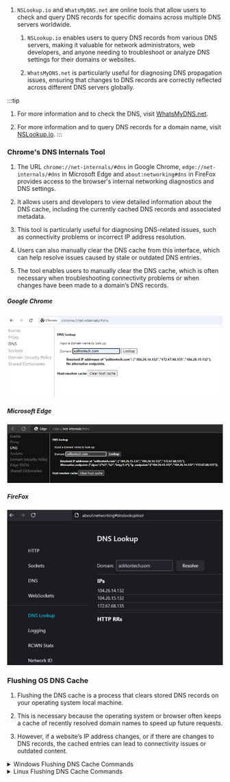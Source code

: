 1. `NSLookup.io` and `WhatsMyDNS.net` are online tools that allow users to check and query DNS records for specific domains across multiple DNS servers worldwide.

    1. `NSLookup.io` enables users to query DNS records from various DNS servers, making it valuable for network administrators, web developers, and anyone needing to troubleshoot or analyze DNS settings for their domains or websites.

    2. `WhatsMyDNS.net` is particularly useful for diagnosing DNS propagation issues, ensuring that changes to DNS records are correctly reflected across different DNS servers globally.

:::tip
1. For more information and to check the DNS, visit [WhatsMyDNS.net](https://www.whatsmydns.net/).

2. For more information and to query DNS records for a domain name, visit [NSLookup.io](https://www.nslookup.io/).
:::

### Chrome's DNS Internals Tool

1. The URL `chrome://net-internals/#dns` in Google Chrome, `edge://net-internals/#dns` in Microsoft Edge and `about:networking#dns` in FireFox provides access to the browser's internal networking diagnostics and DNS settings. 

2. It allows users and developers to view detailed information about the DNS cache, including the currently cached DNS records and associated metadata. 

3. This tool is particularly useful for diagnosing DNS-related issues, such as connectivity problems or incorrect IP address resolution. 

4. Users can also manually clear the DNS cache from this interface, which can help resolve issues caused by stale or outdated DNS entries.

5. The tool enables users to manually clear the DNS cache, which is often necessary when troubleshooting connectivity problems or when changes have been made to a domain’s DNS records.

##### Google Chrome

![Chrome DNS](./Images/chromeDNs.png)

##### Microsoft Edge

![Edge](./Images/Edge.png)

##### FireFox

![FireFox](./Images/FireFox.png)

### Flushing OS DNS Cache

1. Flushing the DNS cache is a process that clears stored DNS records on your operating system local machine. 

2. This is necessary because the operating system or browser often keeps a cache of recently resolved domain names to speed up future requests. 

3. However, if a website’s IP address changes, or if there are changes to DNS records, the cached entries can lead to connectivity issues or outdated content.

<details>
<summary>Windows Flushing DNS Cache Commands</summary>
```js

# Display current DNS cache

`Get-DnsClientCache`
```
![DisplayCurrentDNS](./Images/Flush/DisplayDNS.png)

```js

# Resolve a new domain to create a cache entry

`Resolve-DnsName solitontech.com`

```

![Resolve](./Images/Flush/Resolve.png)

```js
# Show cache again to confirm the IP address is cached

`Get-DnsClientCache | Where-Object { $_.Entry -like "*solitontech.com*"}`
```
![DNS Records](./Images/Flush/EntryDNS.png)

```js

# Clear the DNS cache

`Clear-DnsClientCache`
```

![ClearDNS](./Images/Flush/clearDNS.png)

```js

# Verify cache is cleared

`Get-DnsClientCache | Where-Object { $_.Entry -like "*solitontech.com*"}`
```
![CheckCache](./Images/Flush/CheckCache.png)

```js

# Register DNS Client with DNS Server

`Register-DnsClient`
```

![RegisterDNS](./Images/Flush/Register.png)

```js

# View Current DNS Server Configuration

`Get-DnsClientServerAddress`
```

![Server Address](./Images/Flush/serverAddress.png)

```js

# View Network IP Configuration

`Get-NetIPConfiguration`
```

![Network Configuration](./Images/Flush/NetworkConfig.png)

</details>

<details>
<summary>Linux Flushing DNS Cache Commands</summary>
```js

# Resolve a new domain to create a cache entry

`nslookup solitontech.com`
```

![NsLoopup](./Images/Linux-Ns.png)

```js
# View Current DNS Server Configuration

`nmcli dev show | grep 'IP4.DNS'`
```

![DNS](./Images/DNS.png)
```js
# View Network IP Configuration

`ip addr show`
```

![Ip](./Images/IPconfig.png)
</details>